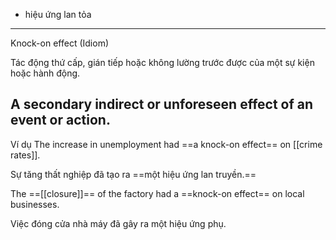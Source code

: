  - hiệu ứng lan tỏa

---

Knock-on effect
(Idiom)

Tác động thứ cấp, gián tiếp hoặc không lường trước được của một sự kiện hoặc hành động.
## A secondary indirect or unforeseen effect of an event or action.

Ví dụ
The increase in unemployment had ==a knock-on effect== on [[crime rates]].

Sự tăng thất nghiệp đã tạo ra ==một hiệu ứng lan truyền.==



The ==[[closure]]== of the factory had a ==knock-on effect== on local businesses.

Việc đóng cửa nhà máy đã gây ra một hiệu ứng phụ.
